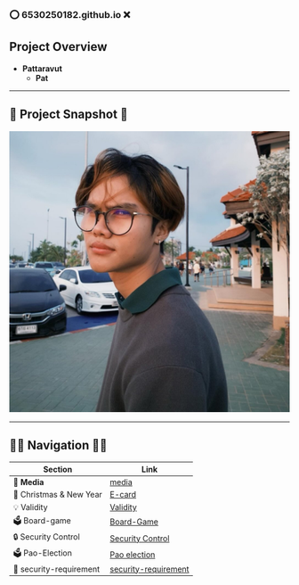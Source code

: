 ### ⭕️ **6530250182.github.io** ❌

## **Project Overview** 
- **Pattaravut**  
  - **Pat**  

---

## 📸 **Project Snapshot** 📸

![alt text](picture/IMG_1.jpg)



---

## 🫸🏽 **Navigation** 🫷🏾

| **Section**           | **Link**                       |
|-----------------------|--------------------------------|
| 🩻 **Media**          | [media](media.md)            |
| 🎄 Christmas & New Year          | [E-card](ecard.md)            |
| 💡 Validity       | [Validity](validity.md)            |
| 🗳 Board-game    | [Board-Game](boardgame.md)            |
| 🔒 Security Control     | [Security Control](security-control.md)            |
| 🗳️  Pao-Election      | [Pao election](pao-elections.md)            |
| 🤖  security-requirement    | [security-requirement ](security-requirement.md)           |
